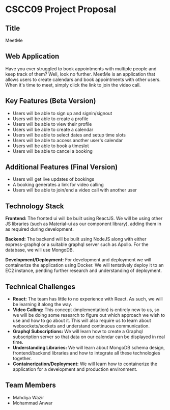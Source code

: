 # CSCC09 Project Proposal

## Title
MeetMe

## Web Application
Have you ever struggled to book appointments with multiple people and keep track of them? Well, look no further. MeetMe is an application that allows users to create calendars and book appointments with other users. When it's time to meet, simply click the link to join the video call.

## Key Features (Beta Version)
- Users will be able to sign up and signin/signout
- Users will be able to create a profile
- Users will be able to view their profile
- Users will be able to create a calendar
- Users will be able to select dates and setup time slots
- Users will be able to access another user's calendar
- Users will be able to book a timeslot
- Users will be able to cancel a booking

## Additional Features (Final Version)
- Users will get live updates of bookings
- A booking generates a link for video calling
- Users will be able to join/end a video call with another user

## Technology Stack

**Frontend:** The fronted ui will be built using ReactJS. We will be using other JS libraries (such as Material-ui as our component library), adding them in as required during development.

**Backend:** The backend will be built using NodeJS along with either express-graphql or a suitable graphql server such as Apollo. For the database, we will use MongoDB.

**Development/Deployment:** For development and deployment we will containerize the application using Docker. We will tentatively deploy it to an EC2 instance, pending further research and understanding of deployment.

## Technical Challenges
- **React:** The team has little to no experience with React. As such, we will be learning it along the way.
- **Video Calling:** This concept (implementation) is entirely new to us, so we will be doing some research to figure out which approach we wish to use and how to go about it. This will also require us to learn about websockets/sockets and understand continuous communication.
- **Graphql Subscriptions:** We will learn how to create a Graphql subscription server so that data on our calendar can be displayed in real time.
- **Understanding Libraries:** We will learn about MongoDB schema design, frontend/backend libraries and how to integrate all these technologies together.
- **Containerization/Deployment:** We will learn how to containerize the application for a development and production environment.

## Team Members
- Mahdiya Wazir
- Mohammad Anwar
